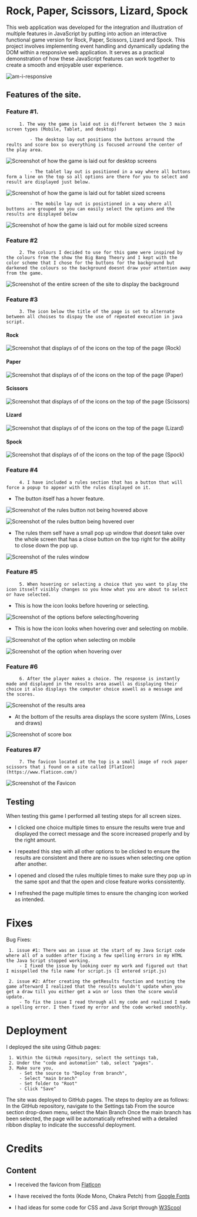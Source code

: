 # Rock, Paper, Scissors, Lizard, Spock

This web application was developed for the integration and illustration of multiple features in JavaScript by putting into action an interactive functional game version for Rock, Paper, Scissors, Lizard and Spock.
This project involves implementing event handling and dynamically updating the DOM within a responsive web application. It serves as a practical demonstration of how these JavaScript features can work together to create a smooth and enjoyable user experience.

![am-i-responsive](assets/images/am-i-responsive.png)

## Features of the site.

### Feature #1.
         1. The way the game is laid out is different between the 3 main screen types (Mobile, Tablet, and desktop)

             - The desktop lay out positions the buttons arround the reults and score box so everything is focused arround the center of the play area.

![Screenshot of how the game is laid out for desktop screens](assets/images/desktop-layout.png)

             - The tablet lay out is positioned in a way where all buttons form a line on the top so all options are there for you to select and result are displayed just below.

![Screenshot of how the game is laid out for tablet sized screens](assets/images/tablet-layout.png)

             - The mobile lay out is posistioned in a way where all buttons are grouped so you can easily select the options and the results are displayed below

![Screenshot of how the game is laid out for mobile sized screens](assets/images/mobile-layout.png)

### Feature #2
         2. The colours I decided to use for this game were inspired by the colours from the show the Big Bang Theory and I kept with the color scheme that I chose for the buttons for the background but darkened the colours so the background doesnt draw your attention away from the game.

![Screenshot of the entire screen of the site to display the background](assets/images/webpage.png)

### Feature #3
         3. The icon below the title of the page is set to alternate between all choises to dispay the use of repeated execution in java script.

#### Rock
![Screenshot that displays of of the icons on the top of the page (Rock)](assets/images/rock-icon.png)

#### Paper
![Screenshot that displays of of the icons on the top of the page (Paper)](assets/images/paper-icon.png)

#### Scissors
![Screenshot that displays of of the icons on the top of the page (Scissors)](assets/images/scissors-icon.png)

#### Lizard
![Screenshot that displays of of the icons on the top of the page (Lizard)](assets/images/lizard-icon.png)

#### Spock
![Screenshot that displays of of the icons on the top of the page (Spock)](assets/images/spock-icon.png)

### Feature #4
         4. I have included a rules section that has a button that will force a popup to appear with the rules displayed on it.

 - The button itself has a hover feature.

![Screenshot of the rules button not being hovered above](assets/images/rules.png)

![Screenshot of the rules button being hovered over](assets/images/rules-hover.png)

 - The rules them self have a small pop up window that doesnt take over the whole screen that has a close button on the top right for the ability to close down the pop up.

![Screenshot of the rules window](assets/images/rulesbox.png)

### Feature #5
         5. When hovering or selecting a choice that you want to play the icon itsself visibly changes so you know what you are about to select or have selected.

 - This is how the icon looks before hovering or selecting.

![Screenshot of the options before selecting/hovering](assets/images/dektop-before-selected.png)

 - This is how the icon looks when hovering over and selecting on mobile.

![Screenshot of the option when selecting on mobile](assets/images/mobile-selected.png)

![Screenshot of the option when hovering over](assets/images/hover-over-choices.png)

### Feature #6
         6. After the player makes a choice. The response is instantly made and displayed in the results area aswell as displaying their choice it also displays the computer choice aswell as a message and the scores.

![Screenshot of the results area](assets/images/choice-made.png)

 - At the bottom of the results area displays the score system (Wins, Loses and draws)

![Screenshot of score box](assets/images/winlosedraw.png)

### Features #7
         7. The favicon located at the top is a small image of rock paper scissors that i found on a site called [FlatIcon](https://www.flaticon.com/)

![Screenshot of the Favicon](assets/images/favicon.png)

## Testing

When testing this game I performed all testing steps for all screen sizes.

 - I clicked one choice multiple times to ensure the results were true and displayed the correct message and the score increased properly and by the right amount.

 - I repeated this step with all other options to be clicked to ensure the results are consistent and there are no issues when selecting one option after another.

 - I opened and closed the rules multiple times to make sure they pop up in the same spot and that the open and close feature works consistently.

 - I refreshed the page multiple times to ensure the changing icon worked as intended.

# Fixes

Bug Fixes:

     1. issue #1: There was an issue at the start of my Java Script code where all of a sudden after fixing a few spelling errors in my HTML the Java Script stopped working.
         - I fixed the issue by looking over my work and figured out that I misspelled the file name for script.js (I entered sript.js)

     2. issue #2: After creating the getResults function and testing the game afterward I realized that the results wouldn't update when you get a draw till you either get a win or loss then the score would update.
         - To fix the issue I read through all my code and realized I made a spelling error. I then fixed my error and the code worked smoothly.


# Deployment

I deployed the site using Github pages:

     1. Within the GitHub repository, select the settings tab,
     2. Under the "code and automation" tab, select "pages".
     3. Make sure you,
         - Set the source to "Deploy from branch",
         - Select "main branch"
         - Set folder to "Root"
         - Click "Save"

The site was deployed to GitHub pages. The steps to deploy are as follows:
In the GitHub repository, navigate to the Settings tab
From the source section drop-down menu, select the Main Branch
Once the main branch has been selected, the page will be automatically refreshed with a detailed ribbon display to indicate the successful deployment.

# Credits

## Content

+ I received the favicon from [FlatIcon](https://www.flaticon.com/)

+ I have received the fonts (Kode Mono, Chakra Petch) from [Google Fonts](https://fonts.google.com/)

+ I had ideas for some code for CSS and Java Script through [W3Scool](https://www.w3schools.com/)